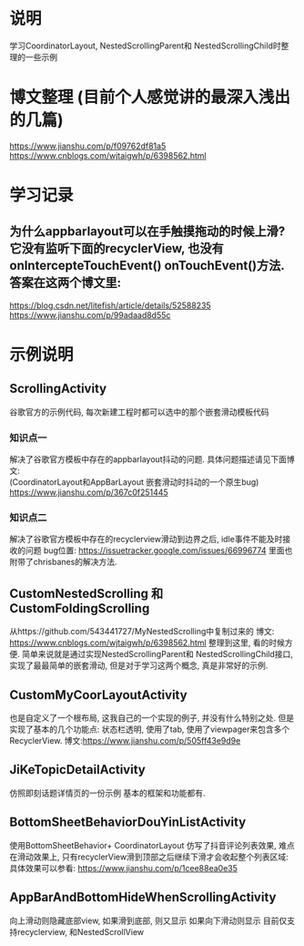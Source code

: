 # 说明
学习CoordinatorLayout, NestedScrollingParent和 NestedScrollingChild时整理的一些示例

# 博文整理 (目前个人感觉讲的最深入浅出的几篇)
https://www.jianshu.com/p/f09762df81a5  
https://www.cnblogs.com/wjtaigwh/p/6398562.html  

# 学习记录
## 为什么appbarlayout可以在手触摸拖动的时候上滑?  它没有监听下面的recyclerView, 也没有onIntercepteTouchEvent() onTouchEvent()方法.  答案在这两个博文里:
https://blog.csdn.net/litefish/article/details/52588235  
https://www.jianshu.com/p/99adaad8d55c  

# 示例说明

## ScrollingActivity
谷歌官方的示例代码, 每次新建工程时都可以选中的那个嵌套滑动模板代码 

 ### 知识点一 
 解决了谷歌官方模板中存在的appbarlayout抖动的问题. 具体问题描述请见下面博文:  
(CoordinatorLayout和AppBarLayout 嵌套滑动时抖动的一个原生bug)  https://www.jianshu.com/p/367c0f251445 
 ### 知识点二  
 解决了谷歌官方模板中存在的recyclerview滑动到边界之后, idle事件不能及时接收的问题
 bug位置: https://issuetracker.google.com/issues/66996774
 里面也附带了chrisbanes的解决方法. 

## CustomNestedScrolling  和 CustomFoldingScrolling
从https://github.com/543441727/MyNestedScrolling中复制过来的
博文: https://www.cnblogs.com/wjtaigwh/p/6398562.html
整理到这里, 看的时候方便. 简单来说就是通过实现NestedScrollingParent和 NestedScrollingChild接口, 实现了最最简单的嵌套滑动, 但是对于学习这两个概念, 真是非常好的示例. 

## CustomMyCoorLayoutActivity 
也是自定义了一个根布局, 这我自己的一个实现的例子, 并没有什么特别之处.  但是实现了基本的几个功能点: 状态栏透明, 使用了tab, 使用了viewpager来包含多个RecyclerView. 
博文:https://www.jianshu.com/p/505ff43e9d9e

## JiKeTopicDetailActivity
仿照即刻话题详情页的一份示例   基本的框架和功能都有.  

## BottomSheetBehaviorDouYinListActivity  
使用BottomSheetBehavior+ CoordinatorLayout 仿写了抖音评论列表效果, 难点在滑动效果上, 只有recyclerView滑到顶部之后继续下滑才会收起整个列表区域: 具体效果可以参看:  https://www.jianshu.com/p/1cee88ea0e35

## AppBarAndBottomHideWhenScrollingActivity
向上滑动则隐藏底部view, 如果滑到底部, 则又显示
如果向下滑动则显示
目前仅支持recyclerview, 和NestedScrollView